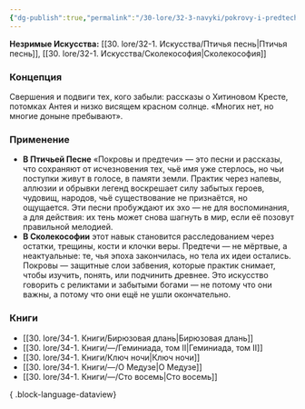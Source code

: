 ```yaml
---
{"dg-publish":true,"permalink":"/30-lore/32-3-navyki/pokrovy-i-predtechi/","tags":["незримое/навык"]}
---
```


**Незримые Искусства:** [[30. lore/32-1. Искусства/Птичья песнь\|Птичья песнь]], [[30. lore/32-1. Искусства/Сколекософия\|Сколекософия]]
### Концепция
Свершения и подвиги тех, кого забыли: рассказы о Хитиновом Кресте, потомках Антея и низко висящем красном солнце. «Многих нет, но многие доныне пребывают».
### Применение
- **В Птичьей Песне** «Покровы и предтечи» — это песни и рассказы, что сохраняют от исчезновения тех, чьё имя уже стерлось, но чьи поступки живут в голосе, в памяти земли. Практик через напевы, аллюзии и обрывки легенд воскрешает силу забытых  героев, чудовищ, народов, чьё существование не признаётся, но ощущается. Эти песни пробуждают их эхо — не для воспоминания, а для действия: их тень может снова шагнуть в мир, если её позовут правильной мелодией.
- **В Сколекософии** этот навык становится расследованием через остатки, трещины, кости и клочки веры. Предтечи — не мёртвые, а неактуальные: те, чья эпоха закончилась, но тела их идеи остались. Покровы — защитные слои забвения, которые практик снимает, чтобы изучить, понять, или подчинить древнее. Это искусство говорить с реликтами и забытыми богами — не потому что они важны, а потому что они ещё не ушли окончательно.
### Книги
- [[30. lore/34-1. Книги/Бирюзовая длань\|Бирюзовая длань]]
- [[30. lore/34-1. Книги/—/Геминиада, том II\|Геминиада, том II]]
- [[30. lore/34-1. Книги/Ключ ночи\|Ключ ночи]]
- [[30. lore/34-1. Книги/—/О Медузе\|О Медузе]]
- [[30. lore/34-1. Книги/—/Сто восемь\|Сто восемь]]

{ .block-language-dataview}
